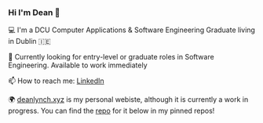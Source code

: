### Hi I'm Dean 👋

💻 I'm a DCU Computer Applications & Software Engineering Graduate living in Dublin :ireland: 

🔎 Currently looking for entry-level or graduate roles in Software Engineering. Available to work immediately

📫 How to reach me: [LinkedIn](https://www.linkedin.com/in/deanlynch97/)

🌍 [deanlynch.xyz](https://www.deanlynch.xyz) is my personal webiste, although it is currently a work in progress. You can find the [repo](https://github.com/lynchdean/deanlynch-xyz) for it below in my pinned repos! 

<!--
**lynchdean/lynchdean** is a ✨ _special_ ✨ repository because its `README.md` (this file) appears on your GitHub profile.

Here are some ideas to get you started:

- 🔭 I’m currently working on ...
- 🌱 I’m currently learning ...
- 👯 I’m looking to collaborate on ...
- 🤔 I’m looking for help with ...
- 💬 Ask me about ...
- 📫 How to reach me: ...
- 😄 Pronouns: ...
- ⚡ Fun fact: ...
-->
 
